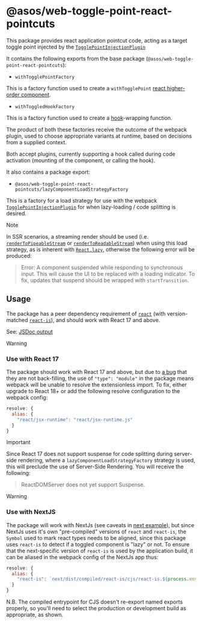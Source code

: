 # @asos/web-toggle-point-react-pointcuts

This package provides react application pointcut code, acting as a target toggle point injected by the [`TogglePointInjectionPlugin`](../../webpack/docs/README.md)

It contains the following exports from the base package (`@asos/web-toggle-point-react-pointcuts`):

- `withTogglePointFactory`

This is a factory function used to create a `withTogglePoint` [react higher-order component](https://reactjs.org/docs/higher-order-components.html).

- `withToggledHookFactory`

This is a factory function used to create a [hook](https://reactjs.org/docs/hooks-intro.html)-wrapping function.

The product of both these factories receive the outcome of the webpack plugin, used to choose appropriate variants at runtime, based on decisions from a supplied context.

Both accept plugins, currently supporting a hook called during code activation (mounting of the  component, or calling the hook).

It also contains a package export:

- `@asos/web-toggle-point-react-pointcuts/lazyComponentLoadStrategyFactory`

This is a factory for a load strategy for use with the webpack [`TogglePointInjectionPlugin`](../../webpack/docs/README.md) for when lazy-loading / code splitting is desired.

> [!NOTE]
>
> In SSR scenarios, a streaming render should be used (i.e. [`renderToPipeableStream`](https://react.dev/reference/react-dom/server/renderToPipeableStream) or [`renderToReadableStream`](https://react.dev/reference/react-dom/server/renderToReadableStream)) when using this load strategy, as is inherent with [`React.lazy`](https://react.dev/reference/react/lazy), otherwise the following error will be produced:
>
> > Error: A component suspended while responding to synchronous input. This will cause the UI to be replaced with a loading indicator. To fix, updates that suspend should be wrapped with `startTransition`.

## Usage

The package has a peer dependency requirement of [`react`](https://github.com/facebook/react/tree/main/packages/react) (with version-matched [`react-is`](https://github.com/facebook/react/tree/main/packages/react-is)), and should work with React 17 and above.

See: [JSDoc output](https://asos.github.io/web-toggle-point/module-web-toggle-point-react-pointcuts.html)

> [!WARNING]
> ### Use with React 17
> The package should work with React 17 and above, but due to [a bug](https://github.com/facebook/react/issues/20235) that they are not back-filling, the use of `"type": "module"`
> in the package means webpack will be unable to resolve the extensionless import.
> To fix, either upgrade to React 18+ or add the following resolve configuration to the webpack config:
> ```js
> resolve: {
>   alias: {
>     "react/jsx-runtime": "react/jsx-runtime.js"
>   }
> }
> ```

> [!IMPORTANT]
>
> Since React 17 does not support suspense for code splitting during server-side rendering, where a `lazyComponentLoadStrategyFactory` strategy is used, this will preclude the use of Server-Side Rendering.  You will receive the following:
>
> > ReactDOMServer does not yet support Suspense.

> [!WARNING]
> ### Use with NextJS
> The package will work with NextJs (see caveats in [next example](../../../examples/next/README.md)), but since NextJs uses it's own "pre-compiled" versions of 
> `react` and `react-is`, the `Symbol` used to mark react types needs to be aligned, since this package uses `react-is` to detect if a toggled component is "lazy" or not.
> To ensure that the next-specific version of `react-is` is used by the application build, it can be aliased in the webpack config of the NextJs app thus:
> ```js
> resolve: {
>   alias: {
>     "react-is": `next/dist/compiled/react-is/cjs/react-is.${process.env.NODE_ENV === "production" ? "production" : "development"}.js`
>   }
>}
> ```
> N.B. The compiled entrypoint for CJS doesn't re-export named exports properly, so you'll need to select the production or development build as appropriate, as shown.
